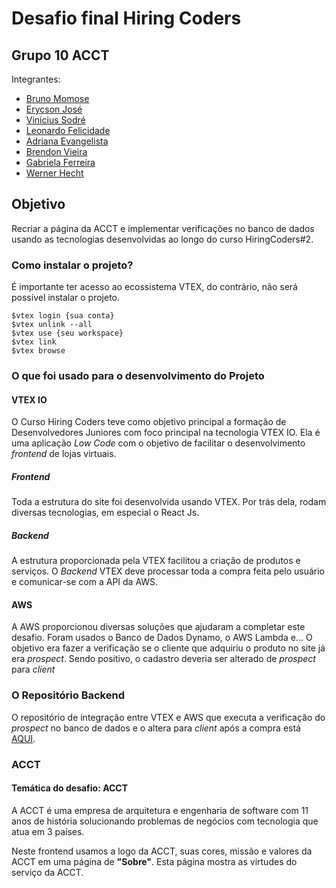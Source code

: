 # Desafio final Hiring Coders
## Grupo 10 ACCT

Integrantes:
- [Bruno Momose](https://github.com/bmomose)
- [Erycson José](https://github.com/ErycsonJose)
- [Vinicius Sodré](https://github.com/vinisodre)
- [Leonardo Felicidade](https://github.com/Hujaio)
- [Adriana Evangelista](https://github.com/adiefco)
- [Brendon Vieira](https://github.com/brendongvieira)
- [Gabriela Ferreira](https://github.com/gabrielatferreira)
- [Werner Hecht](https://github.com/Junior-Hecht)

## Objetivo
Recriar a página da ACCT e implementar verificações no banco de dados usando as tecnologias desenvolvidas ao longo do curso HiringCoders#2.

### Como instalar o projeto?
É importante ter acesso ao ecossistema VTEX, do contrário, não será possível instalar o projeto.

    $vtex login {sua conta}  
    $vtex unlink --all
    $vtex use {seu workspace}  
    $vtex link  
    $vtex browse

### O que foi usado para o desenvolvimento do Projeto
#### VTEX IO
O Curso Hiring Coders teve como objetivo principal a formação de Desenvolvedores Juniores com foco principal na tecnologia VTEX IO.
Ela é uma aplicação *Low Code* com o objetivo de facilitar o desenvolvimento *frontend* de lojas virtuais.

##### Frontend
Toda a estrutura do site foi desenvolvida usando VTEX. Por trás dela, rodam diversas tecnologias, em especial o React Js.

##### Backend
A estrutura proporcionada pela VTEX facilitou a criação de produtos e serviços. O *Backend* VTEX deve processar toda a compra feita pelo usuário e comunicar-se com a API da AWS.

#### AWS
A AWS proporcionou diversas soluções que ajudaram a completar este desafio. 
Foram usados o Banco de Dados Dynamo, o  AWS Lambda e...
O objetivo era fazer a verificação se o cliente que adquiriu o produto no site já era *prospect*. Sendo positivo, o cadastro deveria ser alterado de *prospect* para *client* 

### O Repositório Backend
O repositório de integração entre VTEX e AWS que executa a verificação do *prospect* no banco de dados e o altera para *client* após a compra está [AQUI](https://github.com/brendongvieira/service-grupo10acct).

### ACCT
#### Temática do desafio: ACCT
A ACCT é uma empresa de arquitetura e engenharia de software com 11 anos de história solucionando problemas de negócios com tecnologia que atua em 3 países.

Neste frontend usamos a logo da ACCT, suas cores, missão e valores da ACCT em uma página de **"Sobre"**. Esta página mostra as virtudes do serviço da ACCT.
